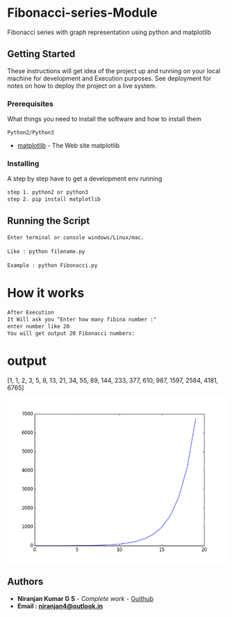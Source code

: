 # Fibonacci-series-Module
Fibonacci series with graph representation using python and matplotlib

## Getting Started

These instructions will get idea of the project up and running on your local machine for development and Execution purposes. See deployment for notes on how to deploy the project on a live system.

### Prerequisites

What things you need to install the software and how to install them
```
Python2/Python3
```
* [matplotlib](https://pypi.python.org/pypi/matplotlib) - The Web site matplotlib


### Installing

A step by step have to get a development env running
```
step 1. python2 or python3
step 2. pip install matplotlib

```

## Running the Script
```
Enter terminal or console windows/Linux/mac.  

Like : python filename.py       

Example : python Fibonacci.py
```
# How it works
```
After Execution 
It Will ask you "Enter how many fibina number :"
enter number like 20
You will get output 20 Fibonacci numbers:
```
# output
[1, 1, 2, 3, 5, 8, 13, 21, 34, 55, 89, 144, 233, 377, 610, 987, 1597, 2584, 4181, 6765]

![alt tag](./figure_1.png)

## Authors

* **Niranjan Kumar G S** - *Complete work* - [Guithub](https://github.com/niranjangs4)
* **Email : niranjan4@outlook.in**




